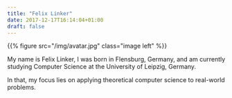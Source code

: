 ```yaml
---
title: "Felix Linker"
date: 2017-12-17T16:14:04+01:00
draft: false
---
```


{{% figure src="/img/avatar.jpg" class="image left" %}}

My name is Felix Linker, I was born in Flensburg, Germany, and am currently studying Computer Science at the University of Leipzig, Germany.

In that, my focus lies on applying theoretical computer science to real-world problems.
